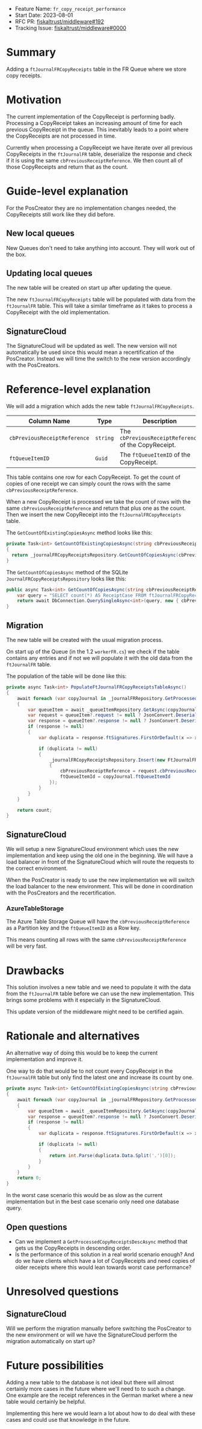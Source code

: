 - Feature Name: `fr_copy_receipt_performance`
- Start Date: 2023-08-01
- RFC PR: [fiskaltrust/middleware#192](https://github.com/fiskaltrust/middleware/pull/192)
- Tracking Issue: [fiskaltrust/middleware#0000](https://github.com/fiskaltrust/middleware/issues/0000)

# Summary

Adding a `ftJournalFRCopyReceipts` table in the FR Queue where we store copy receipts.

# Motivation

The current implementation of the CopyReceipt is performing badly.
Processing a CopyReceipt takes an increasing amount of time for each previous CopyReceipt in the queue.
This inevitably leads to a point where the CopyReceipts are not processed in time.

Currently when processing a CopyReceipt we have iterate over all previous CopyReceipts in the `ftJournalFR` table, deserialize the response and check if it is using the same `cbPreviousReceiptReference`.
We then count all of those CopyReceipts and return that as the count.

# Guide-level explanation

For the PosCreator they are no implementation changes needed, the CopyReceipts still work like they did before.

## New local queues

New Queues don't need to take anything into account.
They will work out of the box.

## Updating local queues

The new table will be created on start up after updating the queue.

The new `ftJournalFRCopyReceipts` table will be populated with data from the `ftJournalFR` table.
This will take a similar timeframe as it takes to process a CopyReceipt with the old implementation.

## SignatureCloud

The SignatureCloud will be updated as well.
The new version will not automatically be used since this would mean a recertification of the PosCreator.
Instead we will time the switch to the new version accordingly with the PosCreators.

# Reference-level explanation

We will add a migration which adds the new table `ftJournalFRCopyReceipts`.

| Column Name                  | Type     | Description                                          |
|------------------------------|----------|------------------------------------------------------|
| `cbPreviousReceiptReference` | `string` | The `cbPreviousReceiptReference` of the CopyReceipt. |
| `ftQueueItemID`              | `Guid`   | The `ftQueueItemID` of the CopyReceipt.              |

This table contains one row for each CopyReceipt. To get the count of copies of one receipt we can simply count the rows with the same `cbPreviousReceiptReference`.

When a new CopyReceipt is processed we take the count of rows with the same `cbPreviousReceiptReference` and return that plus one as the count.
Then we insert the new CopyReceipt into the `ftJournalFRCopyReceipts` table.

The `GetCountOfExistingCopiesAsync` method looks like this:
```cs
private Task<int> GetCountOfExistingCopiesAsync(string cbPreviousReceiptReference)
{
  return _journalFRCopyReceiptsRepository.GetCountOfCopiesAsync(cbPreviousReceiptReference);
}
```

The `GetCountOfCopiesAsync` method of the SQLite `JournalFRCopyReceiptsRepository` looks like this:
```cs
public async Task<int> GetCountOfCopiesAsync(string cbPreviousReceiptReference) {
    var query = "SELECT count(*) AS ReceiptCase FROM ftJournalFRCopyReceipts WHERE cbPreviousReceiptReference = @cbPreviousReceiptReference";
    return await DbConnection.QuerySingleAsync<int>(query, new { cbPreviousReceiptReference });
}
```

## Migration

The new table will be created with the usual migration process.

On start up of the Queue (in the 1.2 `workerFR.cs`) we check if the table contains any entries and if not we will populate it with the old data from the `ftJournalFR` table.

The population of the table will be done like this:

```cs
private async Task<int> PopulateFtJournalFRCopyReceiptsTableAsync()
{
    await foreach (var copyJournal in _journalFRRepository.GetProcessedCopyReceiptsAsync())
    {
        var queueItem = await _queueItemRepository.GetAsync(copyJournal.ftQueueItemId);
        var request = queueItem?.request != null ? JsonConvert.DeserializeObject<ReceiptRequest>(queueItem.request) : null;
        var response = queueItem?.response != null ? JsonConvert.DeserializeObject<ReceiptResponse>(queueItem.response) : null;
        if (response != null)
        {
            var duplicata = response.ftSignatures.FirstOrDefault(x => x.Caption == "Duplicata");

            if (duplicata != null)
            {
                _journalFRCopyReceiptsRepository.Insert(new FtJournalFRCopyReceipt
                {
                    cbPreviousReceiptReference = request.cbPreviousReceiptReference,
                    ftQueueItemId = copyJournal.ftQueueItemId
                });
            }
        }
    }

    return count;
}
```

## SignatureCloud

We will setup a new SignatureCloud environment which uses the new implementation and keep using the old one in the beginning.
We will have a load balancer in front of the SignatureCloud which will route the requests to the correct environment.

When the PosCreator is ready to use the new implementation we will switch the load balancer to the new environment.
This will be done in coordination with the PosCreators and the recertification.

### AzureTableStorage

The Azure Table Storage Queue will have the `cbPreviousReceiptReference` as a Partition key and the `ftQueueItemID` as a Row key.

This means counting all rows with the same `cbPreviousReceiptReference` will be very fast.

# Drawbacks

This solution involves a new table and we need to populate it with the data from the `ftJournalFR` table before we can use the new implementation.
This brings some problems with it especially in the SignatureCloud.

This update version of the middleware might need to be certified again.

# Rationale and alternatives

An alternative way of doing this would be to keep the current implementation and improve it.

One way to do that would be to not count every CopyReceipt in the `ftJournalFR` table but only find the latest one and increase its count by one.

```cs
private async Task<int> GetCountOfExistingCopiesAsync(string cbPreviousReceiptReference)
{
    await foreach (var copyJournal in _journalFRRepository.GetProcessedCopyReceiptsDescAsync())
    {
        var queueItem = await _queueItemRepository.GetAsync(copyJournal.ftQueueItemId);
        var response = queueItem?.response != null ? JsonConvert.DeserializeObject<ReceiptResponse>(queueItem.response) : null;
        if (response != null)
        {
            var duplicata = response.ftSignatures.FirstOrDefault(x => x.Caption == "Duplicata" && x.Data.EndsWith($"Duplicata de {cbPreviousReceiptReference}"));

            if (duplicata != null)
            {
                return int.Parse(duplicata.Data.Split('.')[0]);
            }
        }
    }
    return 0;
}
```

In the worst case scenario this would be as slow as the current implementation but in the best case scenario only need one database query.

## Open questions

* Can we implement a `GetProcessedCopyReceiptsDescAsync` method that gets us the CopyReceipts in descending order.
* Is the performance of this solution in a real world scenario enough?
  And do we have clients which have a lot of CopyReceipts and need copies of older receipts where this would lean towards worst case performance?

# Unresolved questions

## SignatureCloud

Will we perform the migration manually before switching the PosCreator to the new environment or will we have the SignatureCloud perform the migration automatically on start up?

# Future possibilities

Adding a new table to the database is not ideal but there will almost certainly more cases in the future where we'll need to to such a change.
One example are the receipt references in the German market where a new table would certainly be helpful.

Implementing this here we would learn a lot about how to do deal with these cases and could use that knowledge in the future.